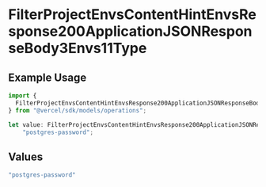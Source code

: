 # FilterProjectEnvsContentHintEnvsResponse200ApplicationJSONResponseBody3Envs11Type

## Example Usage

```typescript
import {
  FilterProjectEnvsContentHintEnvsResponse200ApplicationJSONResponseBody3Envs11Type,
} from "@vercel/sdk/models/operations";

let value: FilterProjectEnvsContentHintEnvsResponse200ApplicationJSONResponseBody3Envs11Type =
    "postgres-password";
```

## Values

```typescript
"postgres-password"
```